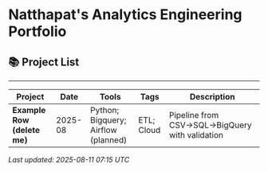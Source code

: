 # Natthapat's Analytics Engineering Portfolio

## 📚 Project List

***


<!-- PROJECTS_TABLE:START -->
| Project | Date | Tools | Tags | Description |
|---|---|---|---|---|
| **Example Row (delete me)** | 2025-08 | Python; Bigquery; Airflow (planned) | ETL; Cloud | Pipeline from CSV→SQL→BigQuery with validation |
_Last updated: 2025-08-11 07:15 UTC_
<!-- PROJECTS_TABLE:END -->

